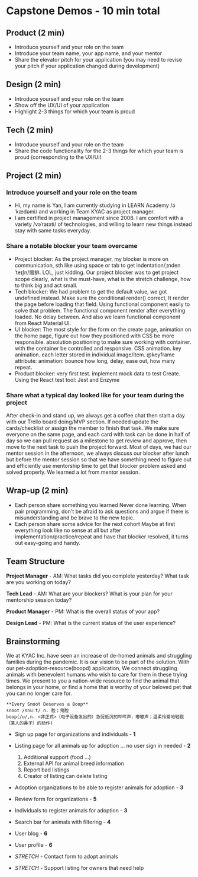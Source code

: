 # Capstone Demos - 10 min total
## Product (2 min)
- Introduce yourself and your role on the team
- Introduce your team name, your app name, and your mentor
- Share the elevator pitch for your application (you may need to revise your pitch if your application changed during development)
## Design (2 min)
- Introduce yourself and your role on the team
- Show off the UX/UI of your application
- Highlight 2-3 things for which your team is proud
## Tech (2 min)
- Introduce yourself and your role on the team
- Share the code functionality for the 2-3 things for which your team is proud (corresponding to the UX/UI)
## Project (2 min)
### Introduce yourself and your role on the team
- Hi, my name is Yan, I am currently studying in LEARN Academy /əˈkædəmi/ and working in Team KYAC as project manager. 
- I am certified in project management since 2008. I am comfort with a variety /vəˈraɪəti/ of technologies, and willing to learn new things instead stay with same tasks everyday.

### Share a notable blocker your team overcame
- Project blocker: As the project manager, my blocker is more on communication, sth like using space or tab to get indentation/ˌɪndenˈteɪʃn/缩排. LOL, just kidding. Our project blocker was to get project scope clearly, what is the must-have, what is the stretch challenge, how to think big and act small. 
- Tech blocker: We had problem to get the default value, we got undefined instead. Make sure the conditional render() correct, It render the page before loading that field. Using functional component easily to solve that problem. The functional component render after everything loaded. No delay between. And also we learn functional component from React Material UI. 
- UI blocker: The most style for the form on the create page, animation on the home page, figure out how they positioned with CSS be more responsible. absolution positioning to make sure working with container. with the container be controlled and responsive. CSS animation. key animation. each letter stored in individual image/item. @keyframe attribute: animation: bounce how long, delay, ease out, how many repeat.
- Product blocker: very first test. implement mock data to test Create. Using the React test tool: Jest and Enzyme 

### Share what a typical day looked like for your team during the project
After check-in and stand up, we always get a coffee chat then start a day with our Trello board doing/MVP section. If needed update the cards/checklist or assign the member to finish that task. We make sure everyone on the same page, and each card with task can be done in half of day so we can pull request as a milestone to get review and approve, then move to the next task to push the project forward. Most of days, we had our mentor session in the afternoon, we always discuss our blocker after lunch but before the mentor session so that we have something need to figure out and efficiently use mentorship time to get that blocker problem asked and solved properly. We learned a lot from mentor session.   
## Wrap-up (2 min)
- Each person share something you learned
Never done learning. When pair programming, don't be afraid to ask questions and argue if there is misunderstanding and be brave to the new topic. 
- Each person share some advice for the next cohort
Maybe at first everything look like no sense at all but after implementation/practice/repeat and have that blocker resolved, it turns out easy-going and handy. 

## Team Structure

**Project Manager** - AM: What tasks did you complete yesterday? What task are you working on today?

**Tech Lead** - AM: What are your blockers? What is your plan for your mentorship session today?

**Product Manager** - PM: What is the overall status of your app?

**Design Lead** - PM: What is the current status of the user experience?

## Brainstorming

We at KYAC Inc. have seen an increase of de-homed animals and struggling families during the pandemic.
It is our vision to be part of the solution. With our pet-adoption-resource(boopd) application,
We connect struggling animals with benevolent humans who wish to care for them in these trying times.
We present to you a nation-wide resource to find the animal that belongs in your home, or
find a home that is worthy of your beloved pet that you can no longer care for.
```
**Every Snoot Deserves a Boop**
snoot /snuːt/ n. 脸；鬼脸
boop(/u/,n. <非正式>（电子设备发出的）急促低沉的哔哔声，嘟嘟声；温柔怜爱地轻戳（某人的鼻子）的动作)
```

- Sign up page for organizations and individuals - **1**
- Listing page for all animals up for adoption … no user sign in needed - **2**
  1. Additional support (food …)
  2. External API for animal breed information
  3. Report bad listings
  4. Creator of listing can delete listing

- Adoption organizations to be able to register animals for adoption - **3**
- Review form for organizations - **5**

- Individuals to register animals for adoption - **3**
- Search bar for animals with filtering - **4**
- User blog - **6**
- User profile - **6**

- *STRETCH* - Contact form to adopt animals
- *STRETCH* - Support listing for owners that need help
